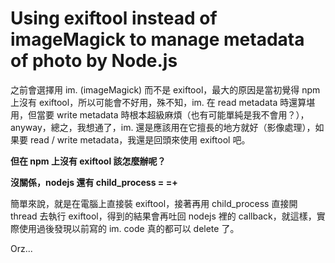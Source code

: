 
# Using exiftool instead of imageMagick to manage metadata of photo by Node.js

之前會選擇用 im. (imageMagick) 而不是 exiftool，最大的原因是當初覺得 npm 上沒有 exiftool，所以可能會不好用，殊不知，im. 在 read metadata 時還算堪用，但當要 write metadata 時根本超級麻煩（也有可能單純是我不會用？），anyway，總之，我想通了，im. 還是應該用在它擅長的地方就好（影像處理），如果要 read / write metadata，我還是回頭來使用 exiftool 吧。

**但在 npm 上沒有 exiftool 該怎麼辦呢？**

**沒關係，nodejs 還有 child_process = =+**

簡單來說，就是在電腦上直接裝 exiftool，接著再用 child_process 直接開 thread 去執行 exiftool，得到的結果會再吐回 nodejs 裡的 callback，就這樣，實際使用過後發現以前寫的 im. code 真的都可以 delete 了。 

Orz...






